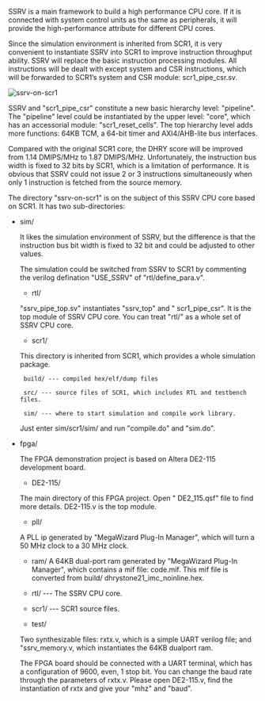 SSRV is a main framework to build a high performance CPU core. If it is connected with system control units as the same as peripherals, it will provide the high-performance attribute for different CPU cores.
 
Since the simulation environment is inherited from SCR1, it is very convenient to instantiate SSRV into SCR1 to improve instruction throughput ability. SSRV will replace the basic instruction processing modules.  All instructions will be dealt with except system and CSR instructions, which will be forwarded to SCR1’s system and CSR module: scr1_pipe_csr.sv.

![ssrv-on-scr1](https://github.com/risclite/SuperScalar-RISCV-CPU/blob/master/wiki/png/ssrv-on-scr1.png)

SSRV and "scr1_pipe_csr" constitute a new basic hierarchy level: "pipeline". The "pipeline" level could be instantiated by the upper level: "core", which has an accessorial module: "scr1_reset_cells". The top hierarchy level adds more functions: 64KB TCM, a 64-bit timer and AXI4/AHB-lite bus interfaces.

Compared with the original SCR1 core, the DHRY score will be improved from 1.14 DMIPS/MHz to 1.87 DMIPS/MHz. Unfortunately, the instruction bus width is fixed to 32 bits by SCR1, which is a limitation of performance. It is obvious that SSRV could not issue 2 or 3 instructions simultaneously when only 1 instruction is fetched from the source memory.

The directory "ssrv-on-scr1" is on the subject of this SSRV CPU core based on SCR1. It has two sub-directories:

*  sim/

    It likes the simulation environment of SSRV, but the difference is that the instruction bus bit width is fixed to 32 bit and could be adjusted to other values. 

    The simulation could be switched from SSRV to SCR1 by commenting the verilog defination "USE_SSRV" of "rtl/define_para.v".

    *  rtl/
    
    "ssrv_pipe_top.sv" instantiates "ssrv_top" and " scr1_pipe_csr". It is the top module of SSRV CPU core. You can treat "rtl/" as a whole set of SSRV CPU core.

    *  scr1/
    
    This directory is inherited from SCR1, which provides a whole simulation package.

        build/ --- compiled hex/elf/dump files

        src/ --- source files of SCR1, which includes RTL and testbench files.

        sim/ --- where to start simulation and compile work library.

    Just enter sim/scr1/sim/ and run "compile.do" and "sim.do". 


* fpga/

    The FPGA demonstration project is based on Altera DE2-115 development board. 

    * DE2-115/ 
    
    The main directory of this FPGA project. Open " DE2_115.qsf" file to find more details. DE2-115.v is the top module.

    * pll/
    
    A PLL ip generated by "MegaWizard Plug-In Manager", which will turn a 50 MHz clock to a 30 MHz clock.
    
    * ram/
    A 64KB dual-port ram generated by "MegaWizard Plug-In Manager", which contains a mif file: code.mif. This mif file is converted from build/ dhrystone21_imc_noinline.hex.

    * rtl/ --- The SSRV CPU core.

    * scr1/ --- SCR1 source files.

    * test/

    Two synthesizable files: rxtx.v, which is a simple UART verilog file; and "ssrv_memory.v, which instantiates the 64KB dualport ram.
    
    The FPGA board should be connected with a UART terminal, which has a configuration of 9600, even, 1 stop bit. You can change the baud rate through the parameters of rxtx.v. Please open DE2-115.v, find the instantiation of rxtx and give your "mhz" and "baud".

    
